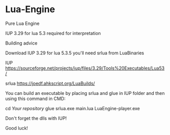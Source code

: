 # Lua-Engine
Pure Lua Engine

IUP 3.29 for lua 5.3 required for interpretation


Building advice 

Download IUP 3.29 for lua 5.3.5 you'll need srlua from LuaBinaries

IUP https://sourceforge.net/projects/iup/files/3.29/Tools%20Executables/Lua53/

srlua https://joedf.ahkscript.org/LuaBuilds/

You can build an executable by placing srlua and glue in IUP folder and then
using this command in CMD:

cd *Your repository*
glue srlua.exe main.lua LuaEngine-player.exe

Don't forget the dlls with IUP!

Good luck!

